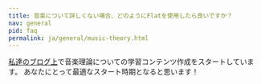 ```yaml
---
title: 音楽について詳しくない場合、どのようにFlatを使用したら良いですか？
nav: general
pid: faq
permalink: ja/general/music-theory.html
---
```


[私達のブログ上](https://blog.flat.io/tag/music-theory/)で音楽理論についての学習コンテンツ作成をスタートしています。 あなたにとって最適なスタート時期となると思います！